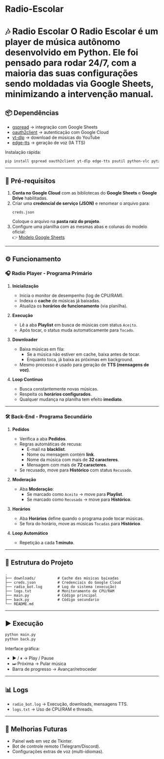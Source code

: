 # Radio-Escolar
# 🎶 Radio Escolar O **Radio Escolar** é um **player de música autônomo** desenvolvido em Python.   Ele foi pensado para rodar 24/7, com a maioria das suas configurações sendo moldadas via Google Sheets, minimizando a intervenção manual.

## 📦 Dependências

- [gspread](https://pypi.org/project/gspread/) → integração com Google Sheets  
- [oauth2client](https://pypi.org/project/oauth2client/) → autenticação com Google Cloud  
- [yt-dlp](https://pypi.org/project/yt-dlp/) → download de músicas do YouTube  
- [edge-tts](https://pypi.org/project/edge-tts/) → geração de voz (IA TTS)  

Instalação rápida:

```bash
pip install gspread oauth2client yt-dlp edge-tts psutil python-vlc pytz
```

---

## 🔑 Pré-requisitos

1. **Conta no Google Cloud** com as bibliotecas do **Google Sheets** e **Google Drive** habilitadas.  
2. Criar uma **credencial de serviço (JSON)** e renomear o arquivo para:
   ```
   creds.json
   ```
   Coloque o arquivo na **pasta raiz do projeto**.  
3. Configure uma planilha com as mesmas abas e colunas do modelo oficial:  
   👉 [Modelo Google Sheets](https://docs.google.com/spreadsheets/d/19WtNm8up0-Rf9UnwX9PpxlEdXn3qr0YRc6ceaH4kKnw/edit?usp=sharing)

---

## ⚙️ Funcionamento

### 🎧 Radio Player - Programa Primário
1. **Inicialização**  
   - Inicia o monitor de desempenho (log de CPU/RAM).  
   - Indexa o **cache** de músicas já baixadas.  
   - Atualiza os **horários de funcionamento** (via planilha).  

2. **Execução**  
   - Lê a aba **Playlist** em busca de músicas com status `Aceito`.  
   - Após tocar, o status muda automaticamente para `Tocado`.  

3. **Downloader**  
   - Baixa músicas em fila:  
     - Se a música não estiver em cache, baixa antes de tocar.  
     - Enquanto toca, já baixa as próximas em background.  
   - Mesmo processo é usado para geração de **TTS (mensagens de voz)**.  

4. **Loop Contínuo**  
   - Busca constantemente novas músicas.  
   - Respeita os **horários configurados**.  
   - Qualquer mudança na planilha tem efeito **imediato**.  

---

### 🛠️ Back-End - Programa Secundário
1. **Pedidos**  
   - Verifica a aba **Pedidos**.  
   - Regras automáticas de recusa:  
     - E-mail na **blacklist**.  
     - Nome ou mensagem contém **link**.  
     - Nome da música com mais de **32 caracteres**.  
     - Mensagem com mais de **72 caracteres**.  
   - Se recusado, move para **Histórico** com status `Recusado`.  

2. **Moderação**  
   - Aba **Moderação**:  
     - Se marcado como `Aceito` → move para **Playlist**.  
     - Se marcado como `Recusado` → move para **Histórico**.  

3. **Horários**  
   - Aba **Horários** define quando o programa pode tocar músicas.  
   - Se fora do horário, move as músicas `Tocadas` para **Histórico**.  

4. **Loop Automático**  
   - Repetição a cada **1 minuto**.  

---

## 📂 Estrutura do Projeto

```
.
├── downloads/          # Cache das músicas baixadas
├── creds.json          # Credenciais do Google Cloud
├── radio_bot.log       # Log do sistema (execução)
├── logs.txt            # Monitoramento de CPU/RAM
├── main.py             # Código principal
├── back.py             # Código secundario
└── README.md
```

---

## ▶️ Execução

```bash
python main.py
python back.py
```

Interface gráfica:
- ▶ / ⏸ → Play / Pause  
- ⏭ Próxima → Pular música  
- Barra de progresso → Avançar/retroceder  

---

## 📊 Logs
- `radio_bot.log` → Execução, downloads, mensagens TTS.  
- `logs.txt` → Uso de CPU/RAM e threads.  

---

## 🔮 Melhorias Futuras
- Painel web em vez de Tkinter.  
- Bot de controle remoto (Telegram/Discord).  
- Configurações extras de voz (multi-idiomas).  
